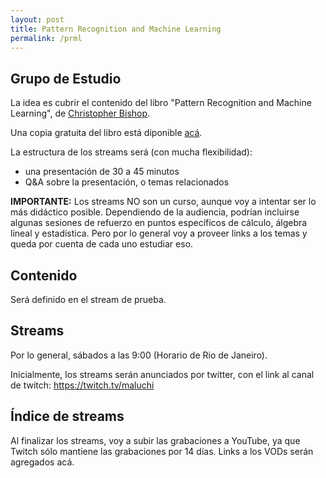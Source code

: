 ```yaml
---
layout: post
title: Pattern Recognition and Machine Learning
permalink: /prml
---
```


## Grupo de Estudio

La idea es cubrir el contenido del libro "Pattern Recognition and Machine Learning", de [Christopher Bishop](https://www.microsoft.com/en-us/research/people/cmbishop/).

Una copia gratuita del libro está diponible [acá](https://www.microsoft.com/en-us/research/people/cmbishop/prml-book/).

La estructura de los streams será (con mucha flexibilidad):

* una presentación de 30 a 45 minutos
* Q&A sobre la presentación, o temas relacionados

**IMPORTANTE:** Los streams NO son un curso, aunque voy a intentar ser lo más didáctico posible. Dependiendo de la audiencia, podrían incluirse algunas sesiones de refuerzo en puntos específicos de cálculo, álgebra lineal y estadística. Pero por lo general voy a proveer links a los temas y queda por cuenta de cada uno estudiar eso.

## Contenido

Será definido en el stream de prueba.

## Streams

Por lo general, sábados a las 9:00 (Horario de Rio de Janeiro).

Inicialmente, los streams serán anunciados por twitter, con el link al canal de twitch: <a  href="https://twitch.tv/maluchi">https://twitch.tv/maluchi<span class="fa fa-twitch fa-lg main-list-item-icon"></span></a>

## Índice de streams

Al finalizar los streams, voy a subir las grabaciones a YouTube, ya que Twitch sólo mantiene las grabaciones por 14 días. Links a los VODs serán agregados acá.
